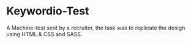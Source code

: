 # Keywordio-Test
A Machine-test sent by a recruiter, the task was to replicate the design using HTML & CSS and SASS. 
